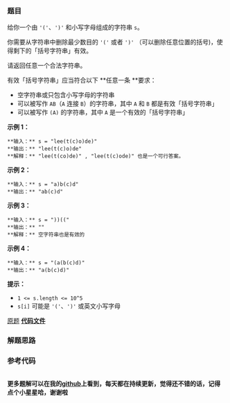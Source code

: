 ### 题目
给你一个由 `'('`、`')'` 和小写字母组成的字符串 `s`。

你需要从字符串中删除最少数目的 `'('` 或者 `')'` （可以删除任意位置的括号)，使得剩下的「括号字符串」有效。

请返回任意一个合法字符串。

有效「括号字符串」应当符合以下  **任意一条  **要求：

  * 空字符串或只包含小写字母的字符串
  * 可以被写作 `AB`（`A` 连接 `B`）的字符串，其中 `A` 和 `B` 都是有效「括号字符串」
  * 可以被写作 `(A)` 的字符串，其中 `A` 是一个有效的「括号字符串」



**示例 1：**

    
    
    **输入：** s = "lee(t(c)o)de)"
    **输出：** "lee(t(c)o)de"
    **解释：** "lee(t(co)de)" , "lee(t(c)ode)" 也是一个可行答案。
    

**示例 2：**

    
    
    **输入：** s = "a)b(c)d"
    **输出：** "ab(c)d"
    

**示例 3：**

    
    
    **输入：** s = "))(("
    **输出：** ""
    **解释：** 空字符串也是有效的
    

**示例 4：**

    
    
    **输入：** s = "(a(b(c)d)"
    **输出：** "a(b(c)d)"
    



**提示：**

  * `1 <= s.length <= 10^5`
  * `s[i]` 可能是 `'('`、`')'` 或英文小写字母

[原题](https://leetcode-cn.com/problems/minimum-remove-to-make-valid-parentheses/)    **[代码文件]()**


### 解题思路




### 参考代码

```go


```




**更多题解可以在我的[github](https://github.com/LZH139/leetcode_Go)上看到，每天都在持续更新，觉得还不错的话，记得点个小星星哈，谢谢啦**
